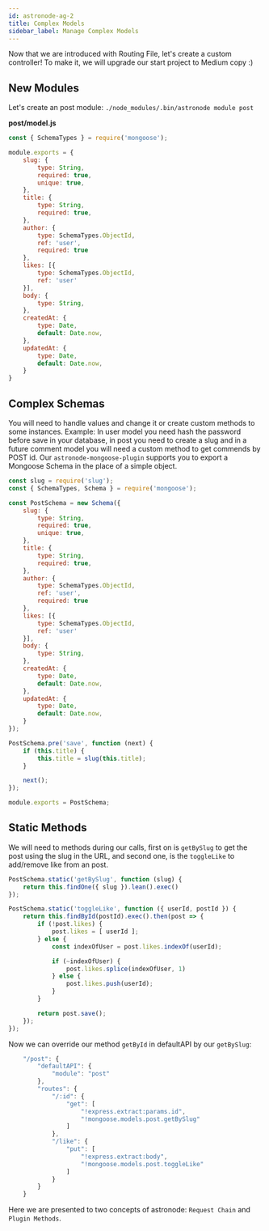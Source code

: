 ```yaml
---
id: astronode-ag-2
title: Complex Models
sidebar_label: Manage Complex Models
---
```


Now that we are introduced with Routing File, let's create a custom controller! To make it, we will upgrade our start project to Medium copy :)

## New Modules
Let's create an post module: `./node_modules/.bin/astronode module post`

**post/model.js**
```javascript
const { SchemaTypes } = require('mongoose');

module.exports = {
    slug: {
        type: String,
        required: true,
        unique: true,
    },
    title: {
        type: String,
        required: true,
    },
    author: {
        type: SchemaTypes.ObjectId,
        ref: 'user',
        required: true
    },
    likes: [{
        type: SchemaTypes.ObjectId,
        ref: 'user'
    }],
    body: {
        type: String,
    },
    createdAt: {
        type: Date,
        default: Date.now,
    },
    updatedAt: {
        type: Date,
        default: Date.now,
    }
}
```

## Complex Schemas
You will need to handle values and change it or create custom methods to some instances. Example: In user model you need hash the password before save in your database, in post you need to create a slug and in a future comment model you will need a custom method to get commends by POST id. Our `astronode-mongoose-plugin` supports you to export a Mongoose Schema in the place of a simple object.

```javascript
const slug = require('slug');
const { SchemaTypes, Schema } = require('mongoose');

const PostSchema = new Schema({
    slug: {
        type: String,
        required: true,
        unique: true,
    },
    title: {
        type: String,
        required: true,
    },
    author: {
        type: SchemaTypes.ObjectId,
        ref: 'user',
        required: true
    },
    likes: [{
        type: SchemaTypes.ObjectId,
        ref: 'user'
    }],
    body: {
        type: String,
    },
    createdAt: {
        type: Date,
        default: Date.now,
    },
    updatedAt: {
        type: Date,
        default: Date.now,
    }
});

PostSchema.pre('save', function (next) {
    if (this.title) {
        this.title = slug(this.title);
    }

    next();
});

module.exports = PostSchema;
```

## Static Methods
We will need to methods during our calls, first on is `getBySlug` to get the post using the slug in the URL, and second one, is the `toggleLike` to add/remove like from an post.

```javascript
PostSchema.static('getBySlug', function (slug) {
    return this.findOne({ slug }).lean().exec()
});

PostSchema.static('toggleLike', function ({ userId, postId }) {
    return this.findById(postId).exec().then(post => {
        if (!post.likes) {
            post.likes = [ userId ];
        } else {
            const indexOfUser = post.likes.indexOf(userId);

            if (~indexOfUser) {
                post.likes.splice(indexOfUser, 1)
            } else {
                post.likes.push(userId);
            }
        }

        return post.save();
    });
});
```

Now we can override our method `getById` in defaultAPI by our `getBySlug`:

```javascript
    "/post": {
        "defaultAPI": {
            "module": "post"
        },
        "routes": {
            "/:id": {
                "get": [
                    "!express.extract:params.id",
                    "!mongoose.models.post.getBySlug"
                ]
            },
            "/like": {
                "put": [
                    "!express.extract:body",
                    "!mongoose.models.post.toggleLike"
                ]
            }
        }
    }
```

Here we are presented to two concepts of astronode: `Request Chain` and `Plugin Methods`.